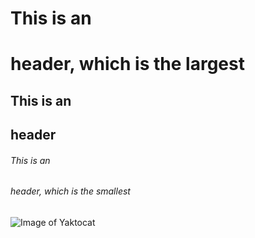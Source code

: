 # This is an <h1> header, which is the largest
## This is an <h2> header
###### This is an <h6> header, which is the smallest
  
  
  ![Image of Yaktocat](https://encrypted-tbn0.gstatic.com/images?q=tbn:ANd9GcQL4EIyK8_DFaKUUDyu4ORrhiybu4bGgCY9jg&usqp=CAU)
